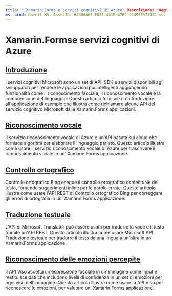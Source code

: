 ```yaml
---
title: " Xamarin.Forms e servizi cognitivi di Azure" Descrizione: "aggiungere informazioni alle Xamarin.Forms applicazioni con servizi cognitivi di Azure, tra cui riconoscimento vocale, controllo ortografico, traduzione testuale e riconoscimento emozioni".
ms. prod: Novell MS. AssetID: 64386A65-FD31-4A1B-A769-91495E57345A ms. Technology: Novell-Forms Author: davidbritch ms. Author: dabritch ms. Date: 06/27/2019 no-loc: [ Xamarin.Forms , Xamarin.Essentials ]
---
```


# <a name="xamarinforms-and-azure-cognitive-services"></a>Xamarin.Formse servizi cognitivi di Azure

## <a name="introduction"></a>[Introduzione](introduction.md)

I servizi cognitivi Microsoft sono un set di API, SDK e servizi disponibili agli sviluppatori per rendere le applicazioni più intelligenti aggiungendo funzionalità come il riconoscimento facciale, il riconoscimento vocale e la comprensione del linguaggio. Questo articolo fornisce un'introduzione all'applicazione di esempio che illustra come richiamare alcune API del servizio cognitivo Microsoft dalle Xamarin.Forms applicazioni.

## <a name="speech-recognition"></a>[Riconoscimento vocale](speech-recognition.md)

Il servizio riconoscimento vocale di Azure è un'API basata sul cloud che fornisce algoritmi per elaborare il linguaggio parlato. Questo articolo illustra come usare il servizio riconoscimento vocale di Azure per trascrivere il riconoscimento vocale in un' Xamarin.Forms applicazione.

## <a name="spell-check"></a>[Controllo ortografico](spell-check.md)

Controllo ortografico Bing esegue il controllo ortografico contestuale del testo, fornendo suggerimenti inline per le parole errate. Questo articolo illustra come usare l'API REST di Controllo ortografico Bing per correggere gli errori di ortografia in un' Xamarin.Forms applicazione.

## <a name="text-translation"></a>[Traduzione testuale](text-translation.md)

L'API di Microsoft Translator può essere usata per tradurre la voce e il testo tramite un'API REST. Questo articolo illustra come usare Microsoft API Traduzione testuale per tradurre il testo da una lingua a un'altra in un' Xamarin.Forms applicazione.

## <a name="perceived-emotion-recognition"></a>[Riconoscimento delle emozioni percepite](emotion-recognition.md)

Il API Viso accetta un'espressione facciale in un'immagine come input e restituisce dati che includono livelli di confidenza in un set di emozioni per ogni viso nell'immagine. Questo articolo illustra come usare la API Viso per riconoscere le emozioni, per valutare un' Xamarin.Forms applicazione.
